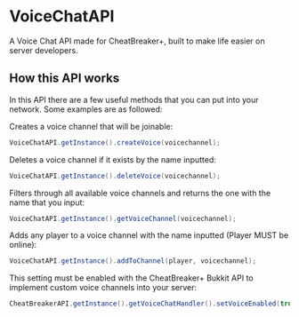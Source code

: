 # VoiceChatAPI
A Voice Chat API made for CheatBreaker+, built to make life easier on server developers.

## How this API works

In this API there are a few useful methods that you can put into your network. Some examples are as followed:

   Creates a voice channel that will be joinable:

```java
VoiceChatAPI.getInstance().createVoice(voicechannel);
``` 
   Deletes a voice channel if it exists by the name inputted:
   
```java
VoiceChatAPI.getInstance().deleteVoice(voicechannel);
``` 

   Filters through all available voice channels and returns the one with the name that you input:
   
```java
VoiceChatAPI.getInstance().getVoiceChannel(voicechannel);
``` 
   
   Adds any player to a voice channel with the name inputted (Player MUST be online):
   
```java
VoiceChatAPI.getInstance().addToChannel(player, voicechannel);
```
   
   This setting must be enabled with the CheatBreaker+ Bukkit API to implement custom voice channels into your server:
   
```java
CheatBreakerAPI.getInstance().getVoiceChatHandler().setVoiceEnabled(true);
```
   
   
    
   

    
    
